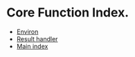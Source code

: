 # Core Function Index.

* [Environ](./environ.md)
* [Result handler](./result_handler.md)
* [Main index](../README.md)
